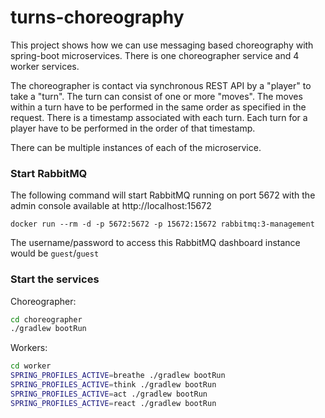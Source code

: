 # turns-choreography

This project shows how we can use messaging based choreography with spring-boot microservices. There is one choreographer service and 4 worker services. 

The choreographer is contact via synchronous REST API by a "player" to take a "turn". The turn can consist of one or more "moves". The moves within a turn have to be performed in the same order as specified in the request. There is a timestamp associated with each turn. Each turn for a player have to be performed in the order of that timestamp.

There can be multiple instances of each of the microservice.

### Start RabbitMQ

The following command will start RabbitMQ running on port 5672 with the admin console available at http://localhost:15672

```
docker run --rm -d -p 5672:5672 -p 15672:15672 rabbitmq:3-management
```

The username/password to access this RabbitMQ dashboard instance would be `guest`/`guest`

### Start the services

Choreographer:

```bash
cd choreographer
./gradlew bootRun
```

Workers:

```bash
cd worker
SPRING_PROFILES_ACTIVE=breathe ./gradlew bootRun
SPRING_PROFILES_ACTIVE=think ./gradlew bootRun
SPRING_PROFILES_ACTIVE=act ./gradlew bootRun
SPRING_PROFILES_ACTIVE=react ./gradlew bootRun
```